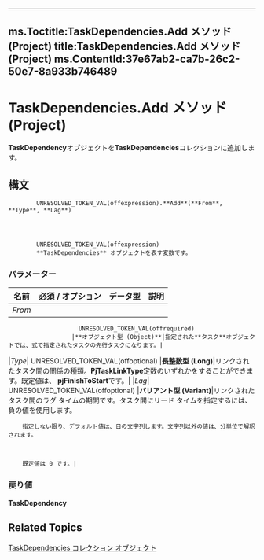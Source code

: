 

---
ms.Toctitle:TaskDependencies.Add メソッド (Project)
title:TaskDependencies.Add メソッド (Project)
ms.ContentId:37e67ab2-ca7b-26c2-50e7-8a933b746489
---
# TaskDependencies.Add メソッド (Project)




**TaskDependency**オブジェクトを**TaskDependencies**コレクションに追加します。

## 構文

            UNRESOLVED_TOKEN_VAL(offexpression).**Add**(**From**, **Type**, **Lag**)




            UNRESOLVED_TOKEN_VAL(offexpression)
            **TaskDependencies** オブジェクトを表す変数です。

### パラメーター

|**名前**|**必須 / オプション**|**データ型**|**説明**|
|---|---|---|---|
|*From*|
                        UNRESOLVED_TOKEN_VAL(offrequired)
                      |**オブジェクト型 (Object)**|指定された**タスク**オブジェクトでは、式で指定されたタスクの先行タスクになります。|
|*Type*|
                        UNRESOLVED_TOKEN_VAL(offoptional)
                      |**長整数型 (Long)**|リンクされたタスク間の関係の種類。**PjTaskLinkType**定数のいずれかをすることができます。既定値は、 **pjFinishToStart**です。|
|*Lag*|
                        UNRESOLVED_TOKEN_VAL(offoptional)
                      |**バリアント型 (Variant)**|リンクされたタスク間のラグ タイムの期間です。タスク間にリード タイムを指定するには、負の値を使用します。



		指定しない限り、デフォルト値は、日の文字列します。文字列以外の値は、分単位で解釈されます。



		既定値は 0 です。|



### 戻り値
**TaskDependency**





## Related Topics

[TaskDependencies コレクション オブジェクト](60bda111-998f-1cc2-0b18-b419041767f5.md)




